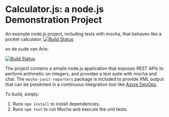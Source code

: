 Calculator.js: a node.js Demonstration Project
==============================================
An example node.js project, including tests with mocha, that behaves like
a pocket calculator.
[![Build Status](https://dev.azure.com/guidosimoneadc/Calculator/_apis/build/status/GuidoAdC.calculator?branchName=master)](https://dev.azure.com/guidosimoneadc/Calculator/_build/latest?definitionId=7&branchName=master)

en de oude van Arie:

[![Build Status](https://dev.azure.com/guidosimoneadc/Calculator/_apis/build/status/GuidoAdC.calculator?branchName=master)](https://dev.azure.com/MocPandinus/Calculator/_build/latest?definitionId=5&branchName=master)

The project contains a simple node.js application that exposes REST APIs
to perform arithmetic on integers, and provides a test suite with mocha
and chai.  The `mocha-junit-reporters` package is included to provide XML
output that can be presented in a continuous integration tool like
[Azure DevOps](https://azure.com/devops).

To build, simply:

1. Runs `npm install` to install dependencies.
2. Runs `npm test` to run Mocha and execute the unit tests.

